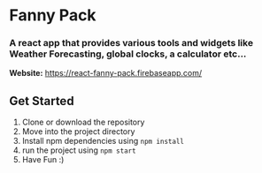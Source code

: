 # Fanny Pack 
### A react app that provides various tools and widgets like Weather Forecasting, global clocks, a calculator etc...

**Website:** https://react-fanny-pack.firebaseapp.com/

## Get Started
1. Clone or download the repository
2. Move into the project directory
3. Install npm dependencies using `` npm install ``
4. run the project using `` npm start ``
5. Have Fun :)
